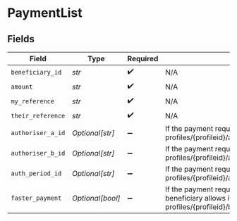 # PaymentList


## Fields

| Field                                                                                                                                           | Type                                                                                                                                            | Required                                                                                                                                        | Description                                                                                                                                     |
| ----------------------------------------------------------------------------------------------------------------------------------------------- | ----------------------------------------------------------------------------------------------------------------------------------------------- | ----------------------------------------------------------------------------------------------------------------------------------------------- | ----------------------------------------------------------------------------------------------------------------------------------------------- |
| `beneficiary_id`                                                                                                                                | *str*                                                                                                                                           | :heavy_check_mark:                                                                                                                              | N/A                                                                                                                                             |
| `amount`                                                                                                                                        | *str*                                                                                                                                           | :heavy_check_mark:                                                                                                                              | N/A                                                                                                                                             |
| `my_reference`                                                                                                                                  | *str*                                                                                                                                           | :heavy_check_mark:                                                                                                                              | N/A                                                                                                                                             |
| `their_reference`                                                                                                                               | *str*                                                                                                                                           | :heavy_check_mark:                                                                                                                              | N/A                                                                                                                                             |
| `authoriser_a_id`                                                                                                                               | *Optional[str]*                                                                                                                                 | :heavy_minus_sign:                                                                                                                              | If the payment requires authorisation this is derived from profiles/{profileid}/accounts/{accountId}/authorisationsetupdetails.                 |
| `authoriser_b_id`                                                                                                                               | *Optional[str]*                                                                                                                                 | :heavy_minus_sign:                                                                                                                              | If the payment requires authorisation this is derived from profiles/{profileid}/accounts/{accountId}/authorisationsetupdetails.                 |
| `auth_period_id`                                                                                                                                | *Optional[str]*                                                                                                                                 | :heavy_minus_sign:                                                                                                                              | If the payment requires authorisation this is derived from profiles/{profileid}/accounts/{accountId}/authorisationsetupdetails.                 |
| `faster_payment`                                                                                                                                | *Optional[bool]*                                                                                                                                | :heavy_minus_sign:                                                                                                                              | If the payment requires authorisation this can be set to true if the beneficiary allows it from profiles/{profileid}/beneficiaries/{accountid}. |